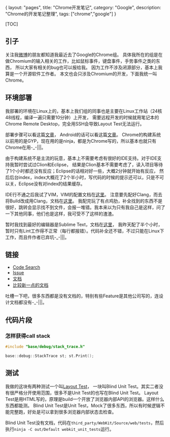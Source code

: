 {
layout: "pages",
title: "Chrome开发笔记",
category: "Google",
description: "Chrome的开发笔记整理",
tags: ["chrome","google"]
}

[TOC]

## 引子

关注我[微博](http://weibo.com/chaojianpeng)的朋友都知道我最近去了Google的Chrome组。
具体我所在的组是在做Chromium的输入相关的工作，比如鼠标事件，键盘事件，手势事件之类的东西，
所以大家有相关的bug也可以报给我。
因为工作不涉及闭源部分，基本上我算是一个开源软件工作者。
本文也会只涉及Chromium的开发，下面我统一叫Chrome。

## 环境部署

我部署的环境在Linux上的，基本上我们组的同事也是主要在Linux工作站（24核48线程，编译一遍只需要10分钟）上开发，
需要远程开发的时候就用笔记本的Chrome Remote Desktop，完全用SSH会导致Layout Test无法运行。

部署步骤可以看这篇[文章](https://www.chromium.org/developers/how-tos/get-the-code)，
Android的话可以看这篇[文章](https://chromium.googlesource.com/chromium/src/+/master/docs/android_build_instructions.md)。
Chrome的构建系统以前用的是GYP，现在用的是ninja，都是为Chrome写的，所以基本也就只有Chrome在用-_-|||。

由于构建系统不是主流的玩意，基本上不需要考虑有很好的IDE支持。对于IDE支持我暂时尝试过Clion和Eclipse，
结果是Clion基本不需要考虑了，读入项目等待了1个小时都还没有反应；Eclipse的话相对好一些，大概2分钟就开始有反应，
然后后台index，index大概花了2个半小时，写代码的时候的提示还可以，只是不可以关，Eclipse没有对index的结果缓存。

IDE行不通之后我试了VIM，VIM的配置文档在[这里](https://chromium.googlesource.com/chromium/src.git/+/master/tools/vim/chromium.ycm_extra_conf.py)。
注意要先配好Clang，而去将Build改成用Clang，文档在[这里](https://chromium.googlesource.com/chromium/src/+/master/docs/clang.md)。
我配完玩了有点鸡肋，补全找到的东西不是很好，跳转会显示找不到文件，会报一堆错。我本来以为只有我自己是这样，问了一下其他同事，他们也是这样，我可受不了这样的渣渣。

暂时我找到最好的编辑器是Sublime Text，文档在[这里](https://chromium.googlesource.com/chromium/src/+/master/docs/linux_sublime_dev.md)，
我昨天配了半个小时，暂时只有Lint工作得不正常（每行都报错）。代码补全还不错，不过只能在Linux下工作，而且件作者已弃坑-_-|||。

## 链接

- [Code Search](https://cs.chromium.org/)
- [Issue](https://bugs.chromium.org/p/chromium/issues/list)
- [文档](https://www.chromium.org/developers)
- [比较新一点的文档](https://chromium.googlesource.com/chromium/src/+/master/docs)

吐槽一下吧，很多东西都是没有文档的，特别有些Feature是其他公司写的，连设计文档都没有-_-|||。

## 代码片段

### 怎样获得call stack

```c++
#include "base/debug/stack_trace.h"

base::debug::StackTrace st; st.Print();
```



## 测试

我做的这块有两种测试一个叫[Layout Test](https://www.chromium.org/developers/testing/webkit-layout-tests)，
一块叫Blind Unit Test。其实二者没有很严格分开使用范围，很多不是Unit Test的也写在Blind Unit Test。
Layout Test是用HTML写的，原理是build一个开放了浏览器内部API的浏览器。这样什么东西都能测。
Blind Unit Test是Unit Test，Mock了很多东西，所以有时候逻辑不能完整跑，好处是可以拿到很多浏览器内部状态去检查。

Blind Unit Test没有文档，代码在`third_party/WebKit/Source/web/tests`，然后执行`ninja -C out/Default webkit_unit_tests`运行。
